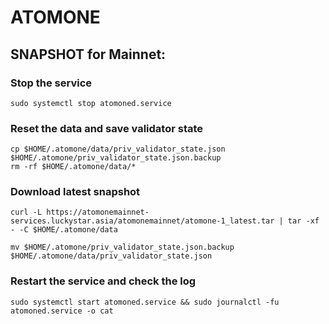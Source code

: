 # ATOMONE

## SNAPSHOT for Mainnet:

### Stop the service
```
sudo systemctl stop atomoned.service
```

### Reset the data and save validator state
```
cp $HOME/.atomone/data/priv_validator_state.json $HOME/.atomone/priv_validator_state.json.backup
rm -rf $HOME/.atomone/data/*
```

### Download latest snapshot
```
curl -L https://atomonemainnet-services.luckystar.asia/atomonemainnet/atomone-1_latest.tar | tar -xf - -C $HOME/.atomone/data
```

```
mv $HOME/.atomone/priv_validator_state.json.backup $HOME/.atomone/data/priv_validator_state.json
```

### Restart the service and check the log
```
sudo systemctl start atomoned.service && sudo journalctl -fu atomoned.service -o cat
```
